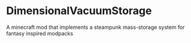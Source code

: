 # DimensionalVacuumStorage
A minecraft mod that implements a steampunk mass-storage system for fantasy inspired modpacks
